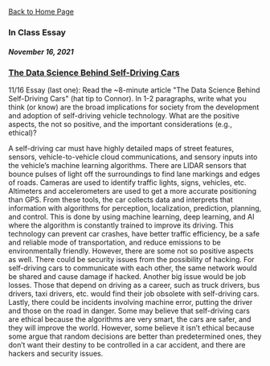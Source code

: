 [Back to Home Page](https://grace-yoon1.github.io/DATA150/)

### **In Class Essay**
##### November 16, 2021

### [The Data Science Behind Self-Driving Cars](https://medium.com/@feiqi9047/the-data-science-behind-self-driving-cars-eb7d0579c80b)

11/16 Essay (last one): Read the ~8-minute article "The Data Science Behind Self-Driving Cars" (hat tip to Connor). In 1-2 paragraphs, write what you think (or know) are the broad implications for society from the development and adoption of self-driving vehicle technology. What are the positive aspects, the not so positive, and the important considerations (e.g., ethical)? 

A self-driving car must have highly detailed maps of street features, sensors, vehicle-to-vehicle cloud communications, and sensory inputs into the vehicle’s machine learning algorithms. There are LIDAR sensors that bounce pulses of light off the surroundings to find lane markings and edges of roads. Cameras are used to identify traffic lights, signs, vehicles, etc. Altimeters and accelerometers are used to get a more accurate positioning than GPS. From these tools, the car collects data and interprets that information with algorithms for perception, localization, prediction, planning, and control. This is done by using machine learning, deep learning, and AI where the algorithm is constantly trained to improve its driving. This technology can prevent car crashes, have better traffic efficiency, be a safe and reliable mode of transportation, and reduce emissions to be environmentally friendly. However, there are some not so positive aspects as well. There could be security issues from the possibility of hacking. For self-driving cars to communicate with each other, the same network would be shared and cause damage if hacked. Another big issue would be job losses. Those that depend on driving as a career, such as truck drivers, bus drivers, taxi drivers, etc. would find their job obsolete with self-driving cars. Lastly, there could be incidents involving machine error, putting the driver and those on the road in danger. Some may believe that self-driving cars are ethical because the algorithms are very smart, the cars are safer, and they will improve the world. However, some believe it isn’t ethical because some argue that random decisions are better than predetermined ones, they don’t want their destiny to be controlled in a car accident, and there are hackers and security issues. 
